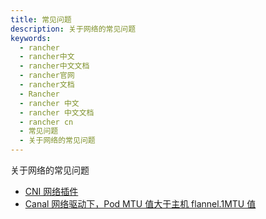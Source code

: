 ```yaml
---
title: 常见问题
description: 关于网络的常见问题
keywords:
  - rancher
  - rancher中文
  - rancher中文文档
  - rancher官网
  - rancher文档
  - Rancher
  - rancher 中文
  - rancher 中文文档
  - rancher cn
  - 常见问题
  - 关于网络的常见问题
---
```


关于网络的常见问题

- [CNI 网络插件](/docs/rancher2/faq/networking/cni-providers/_index)
- [Canal 网络驱动下，Pod MTU 值大于主机 flannel.1MTU 值](/docs/rancher2/faq/networking/mtu/_index)
